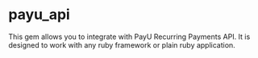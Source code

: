 payu_api
========

This gem allows you to integrate with PayU Recurring Payments API. It is designed to work with any ruby framework or plain ruby application.
